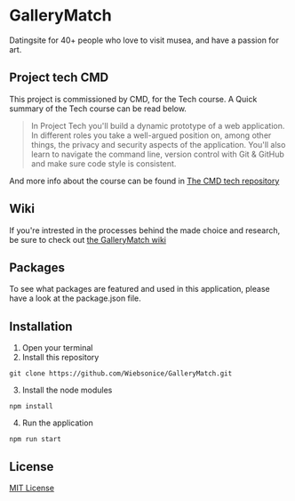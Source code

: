 # GalleryMatch
Datingsite for 40+ people who love to visit musea, and have a passion for art.

## Project tech CMD
This project is commissioned by CMD, for the Tech course. A Quick summary of the Tech course can be read below.

>In Project Tech you'll build a dynamic prototype of a web application. In different roles you take a well-argued position on, among other things, the privacy and security aspects of the application. You'll also learn to navigate the command line, version control with Git & GitHub and make sure code style is consistent.

And more info about the course can be found in [The CMD tech repository](https://github.com/cmda-bt/)

## Wiki
If you're intrested in the processes behind the made choice and research, be sure to check out [the GalleryMatch wiki](https://github.com/Wiebsonice/GalleryMatch/wiki)

## Packages
To see what packages are featured and used in this application, please have a look at the package.json file.

## Installation
1. Open your terminal
2. Install this repository
```
git clone https://github.com/Wiebsonice/GalleryMatch.git
```
3. Install the node modules
```
npm install
```
4. Run the application
```
npm run start
```

## License
[MIT License](https://github.com/Wiebsonice/GalleryMatch/blob/master/license)
